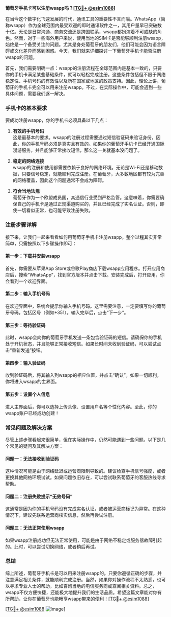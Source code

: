 **葡萄牙手机卡可以注册wsapp吗？[[TG💪+ @esim1088](https://t.me/s/esim1088)]**

在当今这个数字化飞速发展的时代，通讯工具的重要性不言而喻。WhatsApp（简称wsapp）作为全球范围内最受欢迎的即时通讯软件之一，其用户量早已突破数十亿。无论是日常沟通、商务交流还是跨国联系，wsapp都扮演着不可或缺的角色。然而，对于一些海外用户来说，使用当地的SIM卡是否能够顺利注册wsapp，始终是一个备受关注的问题。尤其是身处葡萄牙的朋友们，他们可能会因为语言障碍或文化差异而感到困惑。今天，我们就来详细探讨一下葡萄牙手机卡能否注册wsapp的问题。

首先，我们需要明确一点：wsapp的注册流程在全球范围内是基本一致的，只要你的手机卡满足某些基础条件，就可以轻松完成注册。这些条件包括但不限于网络稳定性、手机号码的有效性以及所在国家或地区的政策支持。因此，理论上讲，葡萄牙的手机卡完全可以用来注册wsapp。不过，在实际操作中，可能会遇到一些具体问题，需要我们逐一解决。

### 手机卡的基本要求

要成功注册wsapp，你的手机卡必须具备以下几点：

1. **有效的手机号码**  
   这是最基本的要求。wsapp的注册过程需要通过短信验证码来验证身份，因此，你的手机号码必须是真实且有效的。如果你的葡萄牙手机卡已经开通国际漫游服务，并且能够正常接收短信，那么这一关就基本没问题了。

2. **稳定的网络连接**  
   wsapp的注册和使用都需要依赖于良好的网络环境。无论是Wi-Fi还是移动数据，只要信号稳定，就能顺利完成注册。在葡萄牙，大多数地区都有较为完善的网络覆盖，因此这个问题通常不会成为障碍。

3. **符合当地法规**  
   葡萄牙作为一个欧盟成员国，其通信行业受到严格监管。这意味着，你需要确保自己的手机卡是通过正规渠道购买的，并且已经完成了实名认证。否则，即使一切看似正常，也可能导致注册失败。

### 注册步骤详解

接下来，让我们一起来看看如何用葡萄牙手机卡注册wsapp。整个过程其实非常简单，只需按照以下步骤操作即可：

#### 第一步：下载并安装wsapp  
首先，你需要从苹果App Store或谷歌Play商店下载wsapp应用程序。打开应用商店后，搜索“WhatsApp”，找到官方版本并点击下载。安装完成后，打开应用，你会看到一个欢迎界面。

#### 第二步：输入手机号码  
在欢迎界面中，系统会提示你输入手机号码。这里需要注意，一定要填写你的葡萄牙号码，包括区号（例如+351）。输入完毕后，点击“下一步”。

#### 第三步：等待验证码  
此时，wsapp会向你的葡萄牙手机发送一条包含验证码的短信。请确保你的手机处于开机状态，并且能够正常接收短信。如果长时间未收到验证码，可以尝试点击“重新发送”按钮。

#### 第四步：输入验证码  
收到验证码后，将其输入到wsapp的相应位置，并点击“确认”。如果一切顺利，你将进入wsapp的主界面。

#### 第五步：设置个人信息  
进入主界面后，你可以选择上传头像、设置用户名等个性化内容。至此，你的wsapp账户已经成功创建！

### 常见问题及解决方案

尽管上述步骤看起来很简单，但在实际操作中，仍然可能遇到一些问题。以下是几个常见的疑问及其解决方案：

#### 问题一：无法接收到验证码  
这种情况可能是由于网络延迟或运营商限制导致的。建议检查手机信号强度，或者更换其他网络环境试试。如果问题依旧存在，可以尝试联系葡萄牙的客服热线寻求帮助。

#### 问题二：注册失败提示“无效号码”  
这通常是因为你的手机号码没有完成实名认证，或者被运营商标记为异常。在这种情况下，建议先联系运营商核实信息，然后再尝试注册。

#### 问题三：无法正常使用wsapp  
如果wsapp注册成功但无法正常使用，可能是由于网络不稳定或服务器故障引起的。此时，可以尝试切换网络，或者稍后再试。

### 总结

综上所述，葡萄牙手机卡是可以用来注册wsapp的。只要你遵循正确的步骤，并注意满足相关条件，就能顺利完成注册。当然，如果你对操作流程不太熟悉，也可以寻求专业人士的帮助，比如咨询当地的电信服务商或查阅相关资料。总之，wsapp不仅方便快捷，还能极大地提升我们的生活品质。希望这篇文章能对你有所帮助，让你在葡萄牙也能畅享wsapp带来的便利！[[TG💪+ @esim1088](https://t.me/s/esim1088)]

[[TG💪+ @esim1088](https://t.me/s/esim1088) ![Image](https://i.postimg.cc/4NQfJmqS/Snipaste-2025-05-13-00-14-12.png)]